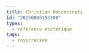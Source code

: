 ```yaml
---
title: Christian Rosencreutz
id: "20230808193300"
types:
  - référence ésotérique
tags:
  - rosicrucien
---
```


